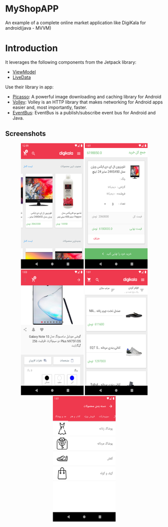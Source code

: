# MyShopAPP
An example of a complete online market application like DigiKala for android(java - MVVM)

# Introduction
It leverages the following components from the Jetpack library:
-   [ViewModel](https://developer.android.com/topic/libraries/architecture/viewmodel)
-   [LiveData](https://developer.android.com/topic/libraries/architecture/livedata)

Use their library in app:
- [Picasso](https://github.com/square/picasso): A powerful image downloading and caching library for Android
- [Volley](https://github.com/google/volley): Volley is an HTTP library that makes networking for Android apps easier and, most importantly, faster.
- [EventBus](https://github.com/greenrobot/EventBus): EventBus is a publish/subscribe event bus for Android and Java.

 
## Screenshots
<p align="center">
 <img src="https://github.com/amiratashani/MyShopAPP/raw/MVVM/Screenshots/MainFragment.png" width="200" height="400" />
 <img src="https://github.com/amiratashani/MyShopAPP/raw/MVVM/Screenshots/ProductBasketFragment.png" width="200" height="400" />
 <img src="https://github.com/amiratashani/MyShopAPP/raw/MVVM/Screenshots/ProductDetailsFragment.png" width="200" height="400" />
 <img src="https://github.com/amiratashani/MyShopAPP/raw/MVVM/Screenshots/ProductsListFragment.png" width="200" height="400" />
  <img src="https://github.com/amiratashani/MyShopAPP/raw/MVVM/Screenshots/ProductParentCategoriesFragment.png" width="200" height="400" />
 </p>
